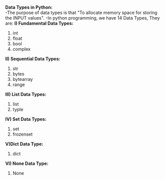 **Data Types in Python:**<br>
-The purpose of data types is that "To allocate memory space for storing the INPUT values".
-In python programming, we have 14 Data Types, They are:
**I) Fundamental Data Types:**
1. int
2. float
3. bool
4. complex

**II) Sequential Data Types:**
1. str
2. bytes
3. bytearray
4. range

**III) List Data Types:**
1. list
2. typle

**IV) Set Data Types:**
1. set
2. frozenset

**V)Dict Data Type:**
1. dict

**VI) None Data Type:**
1. None
